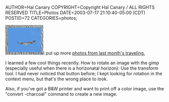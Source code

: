 AUTHOR=Hal Canary
COPYRIGHT=Copyright Hal Canary / ALL RIGHTS RESERVED
TITLE=Photos
DATE=2003-07-17 21:10:40-05:00 (CDT)
POSTID=72
CATEGORIES=photos;

 [![[Thumb]](/photos/thumb/2003-06-15-beach-06.jpg)](/photos/2003-06-15-beach-06.jpg)I put up more [photos from last month's traveling.](/p/photo-2003-06/)

I learned a few cool things recently. How to rotate an image with the gimp (especially useful when there is a horizonatal horizon): Use the transform tool. I had never noticed that button before; I kept looking for rotation in the context menu, but that's the wrong place to look.

Also, if you've got a B&W printer and want to print off a color image, use the "convert -charcoal" command to create a new image.
